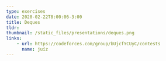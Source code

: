 ```yaml
---
type: exercises
date: 2020-02-22T8:00:06-3:00
title: Deques
tldr: 
thumbnail: /static_files/presentations/deques.png
links: 
    - url: https://codeforces.com/group/bUjcfYCUyC/contests
      name: juíz
---
```

